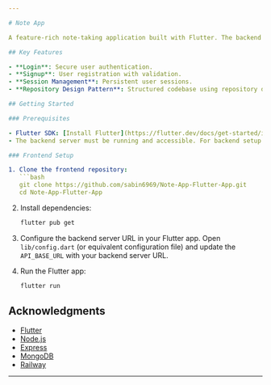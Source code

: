 ```yaml
---

# Note App

A feature-rich note-taking application built with Flutter. The backend is developed using Node.js, Express, and MongoDB, and is hosted on Railway.

## Key Features

- **Login**: Secure user authentication.
- **Signup**: User registration with validation.
- **Session Management**: Persistent user sessions.
- **Repository Design Pattern**: Structured codebase using repository design pattern.

## Getting Started

### Prerequisites

- Flutter SDK: [Install Flutter](https://flutter.dev/docs/get-started/install)
- The backend server must be running and accessible. For backend setup instructions, refer to the [backend repository](https://github.com/sabin6969/note-app-backend).

### Frontend Setup

1. Clone the frontend repository:
   ```bash
   git clone https://github.com/sabin6969/Note-App-Flutter-App.git
   cd Note-App-Flutter-App
   ```

2. Install dependencies:
   ```bash
   flutter pub get
   ```

3. Configure the backend server URL in your Flutter app. Open `lib/config.dart` (or equivalent configuration file) and update the `API_BASE_URL` with your backend server URL.

4. Run the Flutter app:
   ```bash
   flutter run
   ```

## Acknowledgments

- [Flutter](https://flutter.dev/)
- [Node.js](https://nodejs.org/)
- [Express](https://expressjs.com/)
- [MongoDB](https://www.mongodb.com/)
- [Railway](https://railway.app/)

---
```


